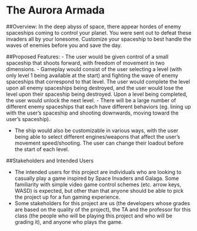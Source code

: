 # The Aurora Armada

##Overview:
	In the deep abyss of space, there appear hordes of enemy spaceships coming to control your planet. You were sent out to defeat these invaders all by your lonesome. Customize your spaceship to best handle the waves of enemies before you and save the day.

##Proposed Features:
	- The user would be given control of a small spaceship that shoots forward, with freedom of movement in two dimensions. 
	- Gameplay would consist of the user selecting a level (with only level 1 being available at the start) and fighting the wave of enemy spaceships that correspond to that level. The user would complete the level upon all enemy spaceships being destroyed, and the user would lose the level upon their spaceship being destroyed. Upon a level being completed, the user would unlock the next level. 
	- There will be a large number of different enemy spaceships that each have different behaviors (eg. lining up with the user’s spaceship and shooting downwards, moving toward the user’s spaceship).
  - The ship would also be customizable in various ways, with the user being able to select different engines/weapons that affect the user’s movement speed/shooting. The user can change their loadout before the start of each level.

 
##Stakeholders and Intended Users
- The intended users for this project are individuals who are looking to casually play a game inspired by Space Invaders and Galaga. Some familiarity with simple video game control schemes (etc. arrow keys, WASD) is expected, but other than that anyone should be able to pick the project up for a fun gaming experience.
- Some stakeholders for this project are us (the developers whose grades are based on the quality of the project), the TA and the professor for this class (the people who will be playing this project and who will be grading it), and anyone who plays the game.
